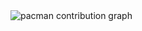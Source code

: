 <picture>
  <source media="(prefers-color-scheme: dark)" srcset="https://raw.githubusercontent.com/alinexjs/alinexjs/output/pacman-contribution-graph-dark.svg">
  <source media="(prefers-color-scheme: light)" srcset="https://raw.githubusercontent.com/alinexjs/alinexjs/output/pacman-contribution-graph.svg">
  <img alt="pacman contribution graph" src="https://raw.githubusercontent.com/alinexjs/alinexjs/output/pacman-contribution-graph.svg">
</picture>

###
